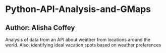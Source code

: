 # Python-API-Analysis-and-GMaps

Author: Alisha Coffey
------------

Analysis of data from an API about weather from locations around the world. Also, identifying ideal vacation spots based on weather preferences
